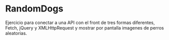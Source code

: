 # RandomDogs
Ejercicio para conectar a una API con el front de tres formas diferentes, Fetch, jQuery y XMLHttpRequest y mostrar por pantalla imagenes de perros aleatorias.
